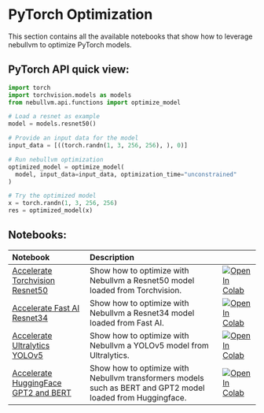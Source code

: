 # **PyTorch Optimization**

This section contains all the available notebooks that show how to leverage nebullvm to optimize PyTorch models.

## PyTorch API quick view:

``` python
import torch
import torchvision.models as models
from nebullvm.api.functions import optimize_model

# Load a resnet as example
model = models.resnet50()

# Provide an input data for the model    
input_data = [((torch.randn(1, 3, 256, 256), ), 0)]

# Run nebullvm optimization
optimized_model = optimize_model(
  model, input_data=input_data, optimization_time="unconstrained"
)

# Try the optimized model
x = torch.randn(1, 3, 256, 256)
res = optimized_model(x)
```

## Notebooks:
| Notebook                                                                                                                                                | Description                                                                                                 |                                                                                                                                                                                                                                                                                                             |
|:--------------------------------------------------------------------------------------------------------------------------------------------------------|:------------------------------------------------------------------------------------------------------------|:------------------------------------------------------------------------------------------------------------------------------------------------------------------------------------------------------------------------------------------------------------------------------------------------------------|
| [Accelerate Torchvision Resnet50](https://github.com/nebuly-ai/nebullvm/blob/main/notebooks/pytorch/Accelerate_PyTorch_ResNet50_with_nebullvm.ipynb) | Show how to optimize with Nebullvm a Resnet50 model loaded from Torchvision.                                | [![Open In Colab](https://colab.research.google.com/assets/colab-badge.svg)](https://colab.research.google.com/drive/1dC1d2GtQMmPBfeKkvESaFlw4Pad2ON8R?usp=sharing) |
| [Accelerate Fast AI Resnet34](https://github.com/nebuly-ai/nebullvm/blob/main/notebooks/pytorch/Accelerate_fast_ai_Resnet34_with_nebullvm.ipynb)                                                                                                                         | Show how to optimize with Nebullvm a Resnet34 model loaded from Fast AI.                                    | [![Open In Colab](https://colab.research.google.com/assets/colab-badge.svg)](https://colab.research.google.com/drive/18vh5tVm91hGMTea-924Lbk8YJ-Np45Qb?usp=sharing) |
| [Accelerate Ultralytics YOLOv5](https://github.com/nebuly-ai/nebullvm/blob/main/notebooks/pytorch/Accelerate_PyTorch_YOLO_with_nebullvm.ipynb)                                                                                                                       | Show how to optimize with Nebullvm a YOLOv5 model from Ultralytics.                                         | [![Open In Colab](https://colab.research.google.com/assets/colab-badge.svg)](https://colab.research.google.com/drive/1whd9kIT26EIbvBAJytlU8OsM__uD7RfF?usp=sharing) |
| [Accelerate HuggingFace GPT2 and BERT](https://github.com/nebuly-ai/nebullvm/blob/main/notebooks/pytorch/Accelerate_Hugging_Face_GPT2_and_BERT_with_nebullvm.ipynb)                                                                                                                | Show how to optimize with Nebullvm transformers models such as BERT and GPT2 model loaded from Huggingface. | [![Open In Colab](https://colab.research.google.com/assets/colab-badge.svg)](https://colab.research.google.com/drive/1z_dbFIfaeED5XcpGcYJkXhE1vxQS4SsO?usp=sharing) |
